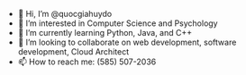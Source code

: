 - 👋 Hi, I’m @quocgiahuydo
- 👀 I’m interested in Computer Science and Psychology
- 🌱 I’m currently learning Python, Java, and C++
- 💞️ I’m looking to collaborate on web development, software development, Cloud Architect
- 📫 How to reach me: (585) 507-2036

<!---
quocgiahuydo/quocgiahuydo is a ✨ special ✨ repository because its `README.md` (this file) appears on your GitHub profile.
You can click the Preview link to take a look at your changes.
--->
